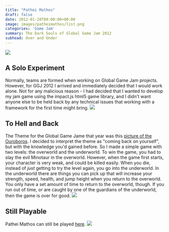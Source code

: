 ```yaml
---
title: "Pathei Mathos"
draft: false
date: 2012-01-28T00:00:00+00:00
image: images/patheimathos/list.png
categories: 'Game Jam'
summary: The Dark Souls of Global Game Jam 2012
subhead: Over and Under
---
```

![](../../images/patheimathos/overworld.png)
## A Solo Experiment
Normally, teams are formed when working on Global Game Jam projects. However, for GGJ 2012 I arrived and immediately decided that I would work alone. Not for any malicious reason - I had decided that I wanted to develop my jam game using the impact.js html5 game library, and I didn't want anyone else to be held back by any technical issues that working with a framework for the first time might bring.
![](../../images/patheimathos/underworld.png)
## To Hell and Back
The Theme for the Global Game Jame that year was this [picture of the Ouroboros](http://2013.globalgamejam.org/sites/default/files/styles/large/public/media/Ouroboros.jpg). I decided to interpret the theme as "coming back on yourself", but with the knowledge you'd gained before. So I made a simple game with two levels: the overworld and the underworld. To win the game, you had to slay the evil Minotaur in the overworld. However, when the game first starts, your character is very weak, and could be killed easily. When you die, instead of _just_ getting to try the level again, you go into the underworld. In the underworld there are things you can pick up that will increase your strength, speed, health, and jump height when you return to the overworld. You only have a set amount of time to return to the overworld, though. If you run out of time, or are caught by one of the guardians of the underworld, then the game is over for good.
![](../../images/patheimathos/boss.png)
## Still Playable
Pathei Mathos can still be played [here](http://patheimathos.aaronchap.in).
![](../../images/patheimathos/pursuit.png)